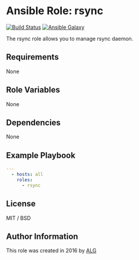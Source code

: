 # Ansible Role: rsync

[![Build Status](https://travis-ci.org/AttestationLegale/ansible-role-rsync.svg?branch=master)](https://travis-ci.org/AttestationLegale/ansible-role-rsync) [![Ansible Galaxy](http://img.shields.io/badge/ansible--galaxy-rsync-blue.svg)](https://galaxy.ansible.com/AttestationLegale/rsync/)

The rsync role allows you to manage rsync daemon.


## Requirements

None

## Role Variables

None

## Dependencies

None

## Example Playbook

```yaml
---
  - hosts: all
    roles:
      - rsync
```

## License

MIT / BSD

## Author Information

This role was created in 2016 by [ALG](https://www.attestationlegale.fr)
